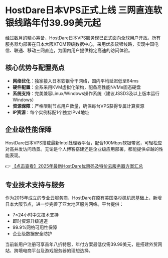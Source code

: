 # HostDare日本VPS正式上线 三网直连软银线路年付39.99美元起

经过数月的精心筹备，HostDare日本VPS服务现已正式面向全球用户开放。所有服务器均部署在日本大阪XTOM顶级数据中心，采用优质软银线路，实现中国电信、联通、移动三网直连，为国内用户提供稳定高速的访问体验。

## 核心优势与配置亮点

- **网络优化**：独家接入日本软银骨干网络，国内平均延迟低至84ms
- **硬件配置**：全系采用KVM虚拟化架构，配备高性能NVMe固态硬盘
- **系统支持**：完美兼容Linux/Windows操作系统（建议JSSD3及以上版本运行Windows）
- **资源保障**：严格限制节点用户数量，确保每台VPS获得专属计算资源
- **IP资源**：每个实例标配1个独立IPv4地址

## 企业级性能保障

HostDare日本VPS搭载最新Intel处理器平台，配合100Mbps软银带宽，可轻松应对高并发访问场景。无论是个人博客搭建还是企业级应用部署，都能提供卓越的性能表现。

👉 [【点击查看】2025年最新HostDare优惠码及特价云服务器方案汇总](https://bit.ly/hostdare)

## 专业技术支持与服务

作为2015年成立的专业云服务商，HostDare在原有美国洛杉矶机房基础上，新增日本大阪节点，进一步完善了亚太地区服务网络。平台提供：

- 7×24小时中文技术支持
- 即时资源升级通道
- 99.9%网络可用性保障
- 企业级数据安全防护

当前新用户注册可享首年八折特惠，年付方案最低仅需39.99美元，是搭建外贸网站、跨境电商平台及游戏服务器的理想选择。